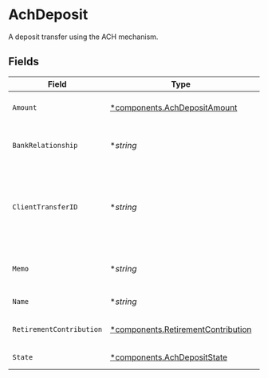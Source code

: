 # AchDeposit

A deposit transfer using the ACH mechanism.


## Fields

| Field                                                                                                                              | Type                                                                                                                               | Required                                                                                                                           | Description                                                                                                                        | Example                                                                                                                            |
| ---------------------------------------------------------------------------------------------------------------------------------- | ---------------------------------------------------------------------------------------------------------------------------------- | ---------------------------------------------------------------------------------------------------------------------------------- | ---------------------------------------------------------------------------------------------------------------------------------- | ---------------------------------------------------------------------------------------------------------------------------------- |
| `Amount`                                                                                                                           | [*components.AchDepositAmount](../../models/components/achdepositamount.md)                                                        | :heavy_minus_sign:                                                                                                                 | The amount to deposit in USD.                                                                                                      | {<br/>"value": "100.00"<br/>}                                                                                                      |
| `BankRelationship`                                                                                                                 | **string*                                                                                                                          | :heavy_minus_sign:                                                                                                                 | The bank relationship to be used for the ACH deposit.                                                                              | accounts/01H8FB90ZRRFWXB4XC2JPJ1D4Y/bankRelationships/651ef9de0dee00240813e60e                                                     |
| `ClientTransferID`                                                                                                                 | **string*                                                                                                                          | :heavy_minus_sign:                                                                                                                 | The external identifier supplied by the API caller. Each request must have a unique pairing of `client_transfer_id` and `account`. | 179dcd33-49f8-4615-989c-560fb387c4fd                                                                                               |
| `Memo`                                                                                                                             | **string*                                                                                                                          | :heavy_minus_sign:                                                                                                                 | The memo that will appear on the customer's bank statement.                                                                        | ACH                                                                                                                                |
| `Name`                                                                                                                             | **string*                                                                                                                          | :heavy_minus_sign:                                                                                                                 | The resource name of the ACH deposit.                                                                                              | accounts/01H8FB90ZRRFWXB4XC2JPJ1D4Y/achDeposits/20230817000319                                                                     |
| `RetirementContribution`                                                                                                           | [*components.RetirementContribution](../../models/components/retirementcontribution.md)                                            | :heavy_minus_sign:                                                                                                                 | The retirement contribution details.                                                                                               |                                                                                                                                    |
| `State`                                                                                                                            | [*components.AchDepositState](../../models/components/achdepositstate.md)                                                          | :heavy_minus_sign:                                                                                                                 | The current state of the ACH deposit.                                                                                              |                                                                                                                                    |